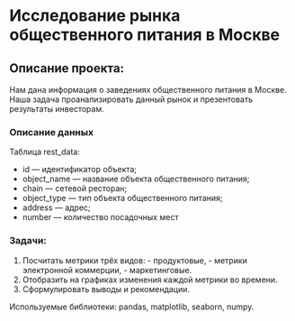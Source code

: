 # Исследование рынка общественного питания в Москве

## Описание проекта:
Нам дана информация о заведениях общественного питания в Москве. Наша задача проанализировать данный рынок и презентовать результаты инвесторам.

### Описание данных
Таблица rest_data:
- id — идентификатор объекта;
- object_name — название объекта общественного питания;
- chain — сетевой ресторан;
- object_type — тип объекта общественного питания;
- address — адрес;
- number — количество посадочных мест

### Задачи:
1. Посчитать метрики трёх видов:
                      - продуктовые,
                      - метрики электронной коммерции,
                      - маркетинговые.
2. Отобразить на графиках изменения каждой метрики во времени.
3. Сформулировать выводы и рекомендации.

Используемые библиотеки: pandas, matplotlib, seaborn, numpy.
